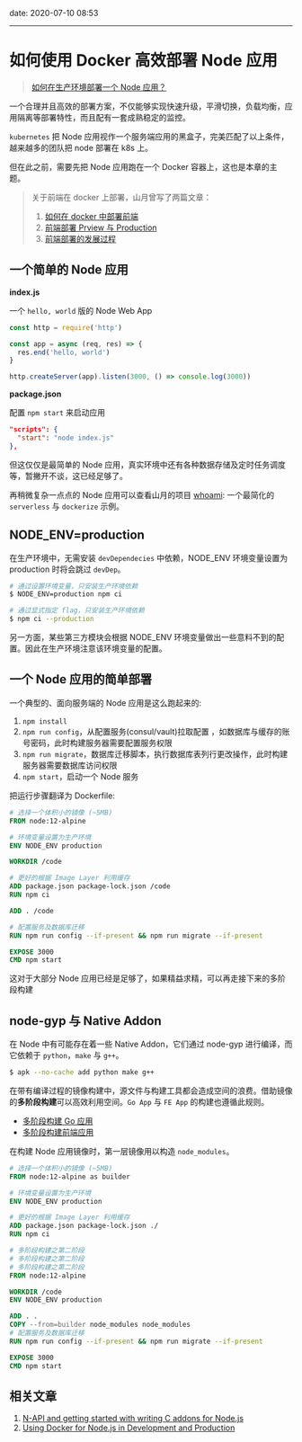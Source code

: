 date: 2020-07-10 08:53

---

# 如何使用 Docker 高效部署 Node 应用

> [如何在生产环境部署一个 Node 应用？](https://github.com/shfshanyue/Daily-Question/issues/420)

一个合理并且高效的部署方案，不仅能够实现快速升级，平滑切换，负载均衡，应用隔离等部署特性，而且配有一套成熟稳定的监控。

`kubernetes` 把 Node 应用视作一个服务端应用的黑盒子，完美匹配了以上条件，越来越多的团队把 node 部署在 k8s 上。

但在此之前，需要先把 Node 应用跑在一个 Docker 容器上，这也是本章的主题。

> 关于前端在 docker 上部署，山月曾写了两篇文章：
> 
> 1. [如何在 docker 中部署前端](https://shanyue.tech/frontend-engineering/docker.html)
> 1. [前端部署 Prview 与 Production](https://shanyue.tech/frontend-engineering/feature-deploy.html)
> 1. [前端部署的发展过程](https://shanyue.tech/frontend-engineering/deploy.html)

## 一个简单的 Node 应用

**index.js**

一个 `hello, world` 版的 Node Web App

``` js
const http = require('http')

const app = async (req, res) => {
  res.end('hello, world')
}

http.createServer(app).listen(3000, () => console.log(3000))
```

**package.json**

配置 `npm start` 来启动应用

``` json
"scripts": {
  "start": "node index.js"
},
```

但这仅仅是最简单的 Node 应用，真实环境中还有各种数据存储及定时任务调度等，暂撇开不谈，这已经足够了。

再稍微复杂一点点的 Node 应用可以查看山月的项目 [whoami](https://github.com/shfshanyue/whoami): 一个最简化的 `serverless` 与 `dockerize` 示例。 

## NODE_ENV=production

在生产环境中，无需安装 `devDependecies` 中依赖，NODE_ENV 环境变量设置为 production 时将会跳过 `devDep`。

``` bash
# 通过设置环境变量，只安装生产环境依赖
$ NODE_ENV=production npm ci

# 通过显式指定 flag，只安装生产环境依赖
$ npm ci --production
```

另一方面，某些第三方模块会根据 NODE_ENV 环境变量做出一些意料不到的配置。因此在生产环境注意该环境变量的配置。

## 一个 Node 应用的简单部署

一个典型的、面向服务端的 Node 应用是这么跑起来的:

1. `npm install`
1. `npm run config`，从配置服务(consul/vault)拉取配置 ，如数据库与缓存的账号密码，此时构建服务器需要配置服务权限
1. `npm run migrate`，数据库迁移脚本，执行数据库表列行更改操作，此时构建服务器需要数据库访问权限
1. `npm start`，启动一个 Node 服务

把运行步骤翻译为 Dockerfile:

``` dockerfile
# 选择一个体积小的镜像 (~5MB)
FROM node:12-alpine

# 环境变量设置为生产环境
ENV NODE_ENV production

WORKDIR /code

# 更好的根据 Image Layer 利用缓存
ADD package.json package-lock.json /code
RUN npm ci

ADD . /code

# 配置服务及数据库迁移
RUN npm run config --if-present && npm run migrate --if-present

EXPOSE 3000
CMD npm start
```

这对于大部分 Node 应用已经是足够了，如果精益求精，可以再走接下来的多阶段构建

## node-gyp 与 Native Addon

在 Node 中有可能存在着一些 Native Addon，它们通过 node-gyp 进行编译，而它依赖于 `python`，`make` 与 `g++`。

``` bash
$ apk --no-cache add python make g++
```

在带有编译过程的镜像构建中，源文件与构建工具都会造成空间的浪费。借助镜像的**多阶段构建**可以高效利用空间。`Go App` 与 `FE App` 的构建也遵循此规则。

+ [多阶段构建 Go 应用](https://docs.docker.com/develop/develop-images/multistage-build/#use-multi-stage-builds)
+ [多阶段构建前端应用](https://shanyue.tech/frontend-engineering/docker.html#%E5%A4%9A%E9%98%B6%E6%AE%B5%E6%9E%84%E5%BB%BA)

在构建 Node 应用镜像时，第一层镜像用以构造 `node_modules`。

``` dockerfile
# 选择一个体积小的镜像 (~5MB)
FROM node:12-alpine as builder

# 环境变量设置为生产环境
ENV NODE_ENV production

# 更好的根据 Image Layer 利用缓存
ADD package.json package-lock.json ./
RUN npm ci

# 多阶段构建之第二阶段
# 多阶段构建之第二阶段
# 多阶段构建之第二阶段
FROM node:12-alpine

WORKDIR /code
ENV NODE_ENV production

ADD . .
COPY --from=builder node_modules node_modules
# 配置服务及数据库迁移
RUN npm run config --if-present && npm run migrate --if-present

EXPOSE 3000
CMD npm start
```

## 相关文章

1. [N-API and getting started with writing C addons for Node.js](https://hackernoon.com/n-api-and-getting-started-with-writing-c-addons-for-node-js-cf061b3eae75)
1. [Using Docker for Node.js in Development and Production](https://dev.to/alex_barashkov/using-docker-for-nodejs-in-development-and-production-3cgp)